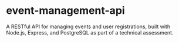 # event-management-api
A RESTful API for managing events and user registrations, built with Node.js, Express, and PostgreSQL as part of a technical assessment.
